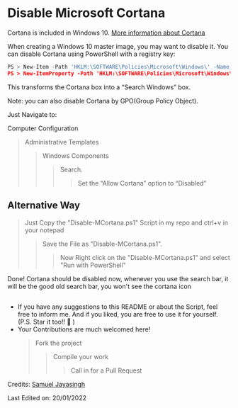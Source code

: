 # Disable Microsoft Cortana

Cortana is included in Windows 10. [More information about Cortana](https://support.microsoft.com/en-us/help/17214/windows-10-what-is)

When creating a Windows 10 master image, you may want to disable it. You can disable Cortana using PowerShell with a registry key:

 ```python
PS > New-Item -Path 'HKLM:\SOFTWARE\Policies\Microsoft\Windows\' -Name 'Windows Search' | Out-Null
PS > New-ItemProperty -Path 'HKLM:\SOFTWARE\Policies\Microsoft\Windows\Windows Search' -Name 'AllowCortana' -PropertyType DWORD -Value '0' | Out-Null
 ```

This transforms the Cortana box into a “Search Windows” box.

Note: you can also disable Cortana by GPO(Group Policy Object).

Just Navigate to:

Computer Configuration
> Administrative Templates
>> Windows Components
>>> Search.
>>>> Set the “Allow Cortana” option to “Disabled”

## Alternative Way 


> Just Copy the "Disable-MCortana.ps1" Script in my repo and ctrl+v in your notepad
>> Save the File as "Disable-MCortana.ps1".
>>> Now Right click on the "Disable-MCortana.ps1" and select "Run with PowerShell"

Done! Cortana should be disabled now, whenever you use the search bar, it will be the good old search bar, you won't see the cortana icon

##
- If you have any suggestions to this README or about the Script, feel free to inform me. And if you liked, you are free to use it for yourself.(P.S. Star it too!! 😬 )
- Your Contributions are much welcomed here!
   > Fork the project
   > > Compile your work
   > > > Call in for a Pull Request

Credits: [Samuel Jayasingh](https://github.com/SamuelJayasingh)

Last Edited on: 20/01/2022

